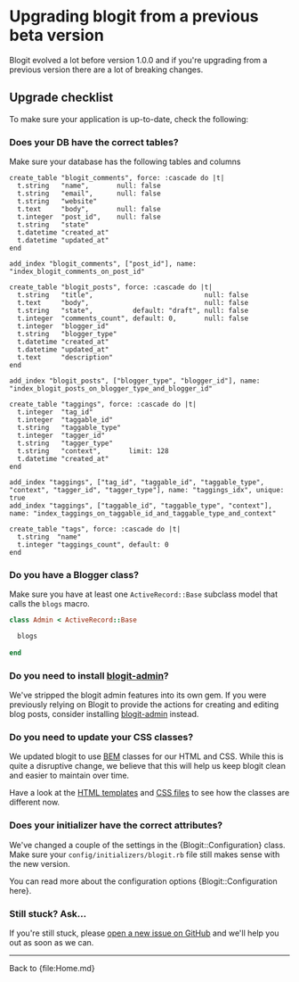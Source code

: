 # Upgrading blogit from a previous beta version

Blogit evolved a lot before version 1.0.0 and if you're upgrading from a previous version there are a lot of breaking changes.


## Upgrade checklist 

To make sure your application is up-to-date, check the following:

### Does your DB have the correct tables?

Make sure your database has the following tables and columns

```
create_table "blogit_comments", force: :cascade do |t|
  t.string   "name",       null: false
  t.string   "email",      null: false
  t.string   "website"
  t.text     "body",       null: false
  t.integer  "post_id",    null: false
  t.string   "state"
  t.datetime "created_at"
  t.datetime "updated_at"
end

add_index "blogit_comments", ["post_id"], name: "index_blogit_comments_on_post_id"

create_table "blogit_posts", force: :cascade do |t|
  t.string   "title",                            null: false
  t.text     "body",                             null: false
  t.string   "state",          default: "draft", null: false
  t.integer  "comments_count", default: 0,       null: false
  t.integer  "blogger_id"
  t.string   "blogger_type"
  t.datetime "created_at"
  t.datetime "updated_at"
  t.text     "description"
end

add_index "blogit_posts", ["blogger_type", "blogger_id"], name: "index_blogit_posts_on_blogger_type_and_blogger_id"

create_table "taggings", force: :cascade do |t|
  t.integer  "tag_id"
  t.integer  "taggable_id"
  t.string   "taggable_type"
  t.integer  "tagger_id"
  t.string   "tagger_type"
  t.string   "context",       limit: 128
  t.datetime "created_at"
end

add_index "taggings", ["tag_id", "taggable_id", "taggable_type", "context", "tagger_id", "tagger_type"], name: "taggings_idx", unique: true
add_index "taggings", ["taggable_id", "taggable_type", "context"], name: "index_taggings_on_taggable_id_and_taggable_type_and_context"

create_table "tags", force: :cascade do |t|
  t.string  "name"
  t.integer "taggings_count", default: 0
end
```

### Do you have a Blogger class?

Make sure you have at least one `ActiveRecord::Base` subclass model that calls the `blogs` macro.

``` ruby
class Admin < ActiveRecord::Base

  blogs
  
end
```

### Do you need to install [blogit-admin](//github.com/katanacode/blogit-admin)?

We've stripped the blogit admin features into its own gem. If you were previously relying on Blogit to provide the actions for creating and editing blog posts, consider installing [blogit-admin](//github.com/katanacode/blogit-admin) instead.

### Do you need to update your CSS classes?

We updated blogit to use [BEM](//getbem.com/introduction/) classes for our HTML and CSS. While this is quite a disruptive change, we believe that this will help us keep blogit clean and easier to maintain over time.

Have a look at the [HTML templates][BlogitHTML] and [CSS files][BlogitCSS] to see how the classes are different now.

### Does your initializer have the correct attributes?

We've changed a couple of the settings in the {Blogit::Configuration} class. Make sure your `config/initializers/blogit.rb` file still makes sense with the new version.

You can read more about the configuration options {Blogit::Configuration here}.

### Still stuck? Ask...

If you're still stuck, please [open a new issue on GitHub][BlogitGithub] and we'll help you out as soon as we can.


---

Back to {file:Home.md}

  [BlogitHTML]: https://github.com/KatanaCode/blogit/tree/master/app/views/blogit
  [BlogitCSS]: https://github.com/KatanaCode/blogit/tree/master/app/assets/stylesheets/blogit/themes
  [BlogitGithub]: http://github.com/KatanaCode/blogit
